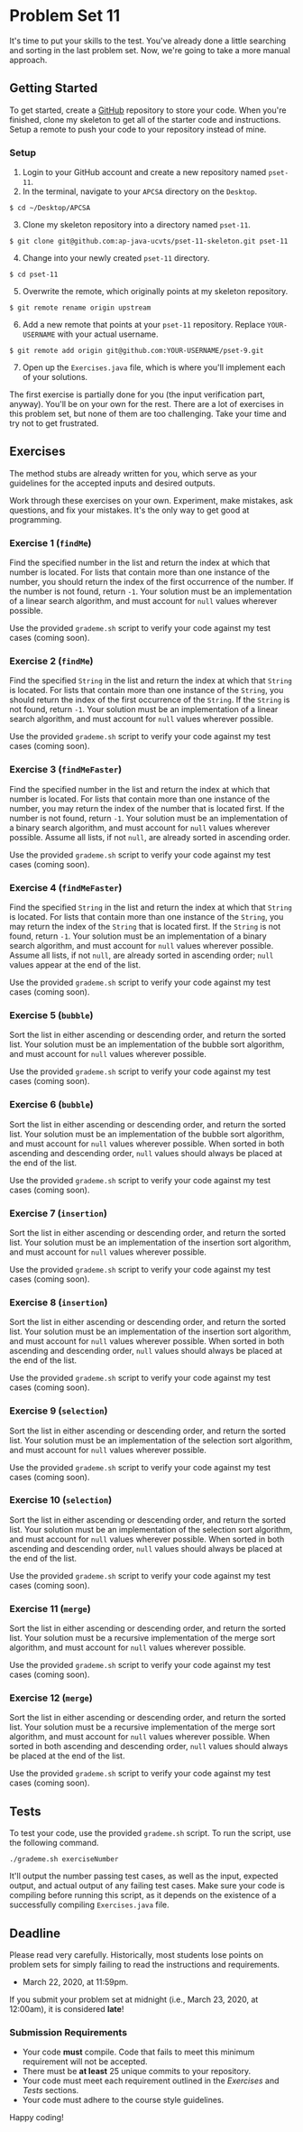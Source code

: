 # Problem Set 11

It's time to put your skills to the test. You've already done a little searching and sorting in the last problem set. Now, we're going to take a more manual approach.

## Getting Started

To get started, create a [GitHub](https://github.com/) repository to store your code. When you're finished, clone my skeleton to get all of the starter code and instructions. Setup a remote to push your code to your repository instead of mine.

### Setup

1. Login to your GitHub account and create a new repository named `pset-11`.
2. In the terminal, navigate to your `APCSA` directory on the `Desktop`.

```
$ cd ~/Desktop/APCSA
```

3. Clone my skeleton repository into a directory named `pset-11`.

```
$ git clone git@github.com:ap-java-ucvts/pset-11-skeleton.git pset-11
```

4. Change into your newly created `pset-11` directory.

```
$ cd pset-11
```

5. Overwrite the remote, which originally points at my skeleton repository.

```
$ git remote rename origin upstream
```

6. Add a new remote that points at your `pset-11` repository. Replace `YOUR-USERNAME` with your actual username.

```
$ git remote add origin git@github.com:YOUR-USERNAME/pset-9.git
```

7. Open up the `Exercises.java` file, which is where you'll implement each of your solutions.

The first exercise is partially done for you (the input verification part, anyway). You'll be on your own for the rest. There are a lot of exercises in this problem set, but none of them are too challenging. Take your time and try not to get frustrated.

## Exercises

The method stubs are already written for you, which serve as your guidelines for the accepted inputs and desired outputs.

Work through these exercises on your own. Experiment, make mistakes, ask questions, and fix your mistakes. It's the only way to get good at programming.

### Exercise 1 (`findMe`)

Find the specified number in the list and return the index at which that number is located. For lists that contain more than one instance of the number, you should return the index of the first occurrence of the number. If the number is not found, return `-1`. Your solution must be an implementation of a linear search algorithm, and must account for `null` values wherever possible.

Use the provided `grademe.sh` script to verify your code against my test cases (coming soon).

### Exercise 2 (`findMe`)

Find the specified `String` in the list and return the index at which that `String` is located. For lists that contain more than one instance of the `String`, you should return the index of the first occurrence of the `String`. If the `String` is not found, return `-1`. Your solution must be an implementation of a linear search algorithm, and must account for `null` values wherever possible.

Use the provided `grademe.sh` script to verify your code against my test cases (coming soon).

### Exercise 3 (`findMeFaster`)

Find the specified number in the list and return the index at which that number is located. For lists that contain more than one instance of the number, you may return the index of the number that is located first. If the number is not found, return `-1`. Your solution must be an implementation of a binary search algorithm, and must account for `null` values wherever possible. Assume all lists, if not `null`, are already sorted in ascending order.

Use the provided `grademe.sh` script to verify your code against my test cases (coming soon).

### Exercise 4 (`findMeFaster`)

Find the specified `String` in the list and return the index at which that `String` is located. For lists that contain more than one instance of the `String`, you may return the index of the `String` that is located first. If the `String` is not found, return `-1`. Your solution must be an implementation of a binary search algorithm, and must account for `null` values wherever possible. Assume all lists, if not `null`, are already sorted in ascending order; `null` values appear at the end of the list.

Use the provided `grademe.sh` script to verify your code against my test cases (coming soon).

### Exercise 5 (`bubble`)

Sort the list in either ascending or descending order, and return the sorted list. Your solution must be an implementation of the bubble sort algorithm, and must account for `null` values wherever possible.

Use the provided `grademe.sh` script to verify your code against my test cases (coming soon).

### Exercise 6 (`bubble`)

Sort the list in either ascending or descending order, and return the sorted list. Your solution must be an implementation of the bubble sort algorithm, and must account for `null` values wherever possible. When sorted in both ascending and descending order, `null` values should always be placed at the end of the list.

Use the provided `grademe.sh` script to verify your code against my test cases (coming soon).

### Exercise 7 (`insertion`)

Sort the list in either ascending or descending order, and return the sorted list. Your solution must be an implementation of the insertion sort algorithm, and must account for `null` values wherever possible.

Use the provided `grademe.sh` script to verify your code against my test cases (coming soon).

### Exercise 8 (`insertion`)

Sort the list in either ascending or descending order, and return the sorted list. Your solution must be an implementation of the insertion sort algorithm, and must account for `null` values wherever possible. When sorted in both ascending and descending order, `null` values should always be placed at the end of the list.

Use the provided `grademe.sh` script to verify your code against my test cases (coming soon).

### Exercise 9 (`selection`)

Sort the list in either ascending or descending order, and return the sorted list. Your solution must be an implementation of the selection sort algorithm, and must account for `null` values wherever possible.

Use the provided `grademe.sh` script to verify your code against my test cases (coming soon).

### Exercise 10 (`selection`)

Sort the list in either ascending or descending order, and return the sorted list. Your solution must be an implementation of the selection sort algorithm, and must account for `null` values wherever possible. When sorted in both ascending and descending order, `null` values should always be placed at the end of the list.

Use the provided `grademe.sh` script to verify your code against my test cases (coming soon).

### Exercise 11 (`merge`)

Sort the list in either ascending or descending order, and return the sorted list. Your solution must be a recursive implementation of the merge sort algorithm, and must account for `null` values wherever possible.

Use the provided `grademe.sh` script to verify your code against my test cases (coming soon).

### Exercise 12 (`merge`)

Sort the list in either ascending or descending order, and return the sorted list. Your solution must be a recursive implementation of the merge sort algorithm, and must account for `null` values wherever possible. When sorted in both ascending and descending order, `null` values should always be placed at the end of the list.

Use the provided `grademe.sh` script to verify your code against my test cases (coming soon).

## Tests

To test your code, use the provided `grademe.sh` script. To run the script, use the following command.

```
./grademe.sh exerciseNumber
```

It'll output the number passing test cases, as well as the input, expected output, and actual output of any failing test cases. Make sure your code is compiling before running this script, as it depends on the existence of a successfully compiling `Exercises.java` file.

## Deadline

Please read very carefully. Historically, most students lose points on problem sets for simply failing to read the instructions and requirements.

- March 22, 2020, at 11:59pm.

If you submit your problem set at midnight (i.e., March 23, 2020, at 12:00am), it is considered **late**!

### Submission Requirements

- Your code **must** compile. Code that fails to meet this minimum requirement will not be accepted.
- There must be **at least** 25 unique commits to your repository.
- Your code must meet each requirement outlined in the _Exercises_ and _Tests_ sections.
- Your code must adhere to the course style guidelines.

Happy coding!
